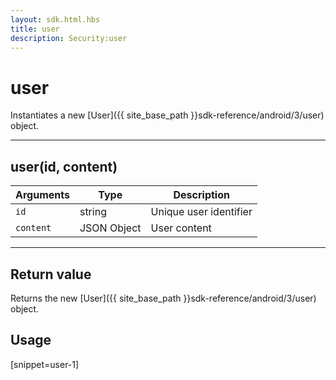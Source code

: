 ```yaml
---
layout: sdk.html.hbs
title: user
description: Security:user
---
```

  

# user
Instantiates a new [User]({{ site_base_path }}sdk-reference/android/3/user) object.

---

## user(id, content)

| Arguments | Type | Description |
|---------------|---------|----------------------------------------|
| ``id`` | string | Unique user identifier |
| ``content`` | JSON Object | User content |

---

## Return value

Returns the new [User]({{ site_base_path }}sdk-reference/android/3/user) object.

## Usage

[snippet=user-1]
